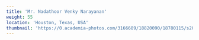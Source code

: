 ```yaml
---
title: 'Mr. Nadathoor Venky Narayanan'
weight: 55
location: 'Houston, Texas, USA'
thumbnail: 'https://0.academia-photos.com/3166689/18820090/18780115/s200_k.kalyanasundaram.jpg'
---
```

